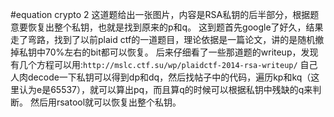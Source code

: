 #equation crypto 2
这道题给出一张图片，内容是RSA私钥的后半部分，根据题意要恢复出整个私钥，也就是找到原来的p和q。
这到题首先google了好久，结果走了弯路，找到了以前plaid ctf的一道题目，理论依据是一篇论文，讲的是随机撤掉私钥中70%左右的bit都可以恢复。
后来仔细看了一些那道题的writeup，发现有几个方程可以用:`http://mslc.ctf.su/wp/plaidctf-2014-rsa-writeup/`
自己人肉decode一下私钥可以得到dp和dq，然后找帖子中的代码，遍历kp和kq（这里认为e是65537），就可以算出pq，而且算q的时候可以根据私钥中残缺的q来判断。
然后用rsatool就可以恢复出整个私钥。